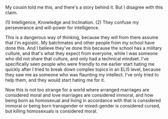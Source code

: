 My cousin told me this, and there's a story behind it. But I disagree with this claim.

(1) Intelligence, Knowledge and Inclination.
(2) They confuse my perseverance and will-power for intelligence.

This is a dangerous way of thinking, because they will from there assume that I'm egoistic. My batchmates and other people from my school have done this. And I believe they've done this because the school has a military culture, and that's what they expect from everyone, while I was someone who did not share that culture, and only had a technical mindset. I've specifically seen people who were friendly to me earlier start hating me quickly after I tried to break down complex topics in an ELI5 level, because they saw me as someone who was flaunting my intellect. I've only tried to help them, and they would start hating me for it.

Now this is not too strange for a world where arranged marriages are considered moral and love marriages are considered immoral, and how being born as homosexual and living in accordance with that is considered immoral or being born transgender or mixed-gender is considered cursed, but killing homosexuals is considered moral.